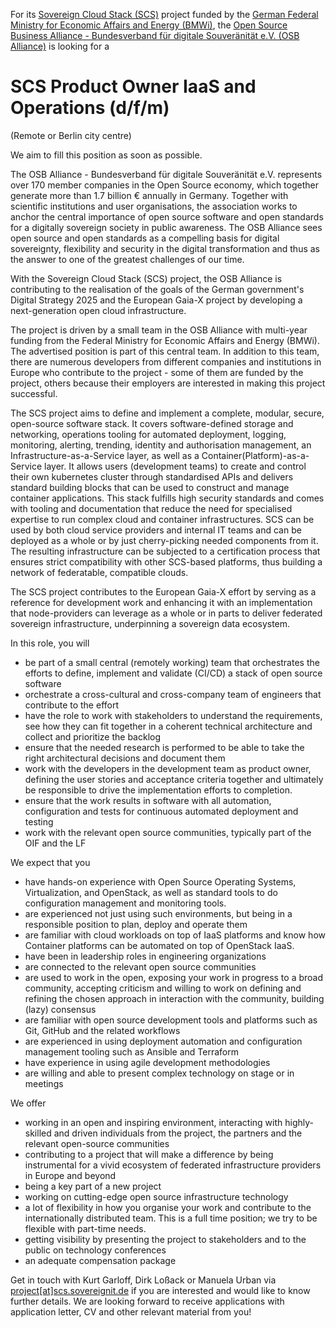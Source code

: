For its [Sovereign Cloud Stack (SCS)](https://scs.community/)
project funded by the [German Federal Ministry for Economic Affairs 
and Energy (BMWi)](https://bmwi.de/), the
[Open Source Business Alliance -
Bundesverband für digitale Souveränität
e.V. (OSB Alliance)](https://osb-alliance.de/) is looking for a
# SCS Product Owner IaaS and Operations (d/f/m)
(Remote or Berlin city centre)

We aim to fill this position as soon as possible.

The OSB Alliance - Bundesverband für digitale
Souveränität e.V. represents over 170 member companies in the
Open Source economy, which together generate more than 1.7 billion &euro;
annually in Germany. Together with scientific institutions and user
organisations, the association works to anchor the central importance
of open source software and open standards for a digitally sovereign
society in public awareness. The OSB Alliance sees open source and open
standards as a compelling basis for digital sovereignty, flexibility
and security in the digital transformation and thus as the answer to
one of the greatest challenges of our time.

With the Sovereign Cloud Stack (SCS) project, the OSB Alliance is contributing
to the realisation of the goals of the German government's Digital Strategy
2025 and the European Gaia-X project by developing a next-generation open cloud
infrastructure.

The project is driven by a small team in the OSB Alliance with multi-year
funding from the Federal Ministry for Economic Affairs and Energy (BMWi). The
advertised position is part of this central team. In addition to this team,
there are numerous developers from different companies and institutions in
Europe who contribute to the project - some of them are funded by the project,
others because their employers are interested in making this project
successful.

The SCS project aims to define and implement a complete, modular, secure,
open-source software stack. It covers software-defined storage and networking,
operations tooling for automated deployment, logging, monitoring, alerting,
trending, identity and authorisation management, an Infrastructure-as-a-Service
layer, as well as a Container(Platform)-as-a-Service layer. It allows users
(development teams) to create and control their own kubernetes cluster through
standardised APIs and delivers standard building blocks that can be used to
construct and manage container applications. This stack fulfills high security
standards and comes with tooling and documentation that reduce the need for
specialised expertise to run complex cloud and container infrastructures. SCS
can be used by both cloud service providers and internal IT teams and can be
deployed as a whole or by just cherry-picking needed components from it. The
resulting infrastructure can be subjected to a certification process that
ensures strict compatibility with other SCS-based platforms, thus building a
network of federatable, compatible clouds.

The SCS project contributes to the European Gaia-X effort by serving as a
reference for development work and enhancing it with an implementation that
node-providers can leverage as a whole or in parts to deliver federated
sovereign infrastructure, underpinning a sovereign data ecosystem.

In this role, you will

* be part of a small central (remotely working) team that orchestrates the efforts to define,
	implement and validate (CI/CD) a stack of open source software
* orchestrate a cross-cultural and cross-company team of engineers that contribute to the effort
* have the role to work with stakeholders to understand the requirements, see how they can fit
    together in a coherent technical architecture and collect and prioritize the backlog
* ensure that the needed research is performed to be able to take the right architectural
    decisions and document them
* work with the developers in the development team as product owner, defining the
    user stories and acceptance criteria together and ultimately be responsible
    to drive the implementation efforts to completion.
* ensure that the work results in software with all automation, configuration
    and tests for continuous automated deployment and testing
* work with the relevant open source communities, typically part of the OIF
    and the LF

We expect that you 

* have hands-on experience with Open Source Operating Systems, Virtualization,
	 and OpenStack, as well as standard tools to do configuration management
	 and monitoring tools.
* are experienced not just using such environments, but being in a 
	 responsible position to plan, deploy and operate them
* are familiar with cloud workloads on top of IaaS platforms and know
	 how Container platforms can be automated on top of OpenStack IaaS.
* have been in leadership roles in engineering organizations
* are connected to the relevant open source communities
* are used to work in the open, exposing your work in progress to a broad 
	 community, accepting criticism and willing to work on defining and refining 
	 the chosen approach in interaction with the community, building (lazy) consensus
* are familiar with open source development tools and platforms such as Git,
	 GitHub and the related workflows
* are experienced in using deployment automation and configuration management tooling
	 such as Ansible and Terraform
* have experience in using agile development methodologies
* are willing and able to present complex technology on stage or in meetings

We offer

* working in an open and inspiring environment, interacting with highly-skilled and 
	driven individuals from the project, the partners and the relevant open-source communities
* contributing to a project that will make a difference by being instrumental for
	a vivid ecosystem of federated infrastructure providers in Europe and beyond
* being a key part of a new project
* working on cutting-edge open source infrastructure technology
* a lot of flexibility in how you organise your work and contribute to
	the internationally distributed team. This is a full time position;
	we try to be flexible with part-time needs.
* getting visibility by presenting the project to stakeholders and to the public 
	on technology conferences
* an adequate compensation package


Get in touch with Kurt Garloff, Dirk Loßack or Manuela Urban via
[project[at]scs.sovereignit.de](mailto:jobs-scs@osb-alliance.com)
if you are interested and would like to know further details. We are
looking forward to receive applications with application letter, CV and
other relevant material from you!

